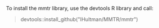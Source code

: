 To install the mmtr library, use the devtools R library and call:

  > devtools::install_github("IHultman/MMTR/mmtr")
